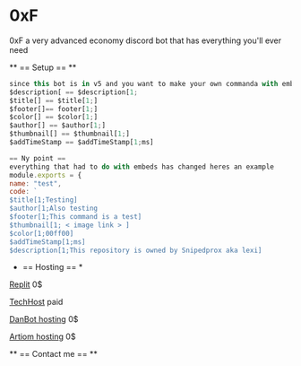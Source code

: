 # 0xF
0xF a very advanced economy discord bot that has everything you'll ever need

** == Setup == **
```js
since this bot is in v5 and you want to make your own commanda with embeds here are the changes 
$description[ == $description[1;
$title[] == $title[1;]
$footer[]== footer[1;]
$color[] == $color[1;]
$author[] == $author[1;]
$thumbnail[] == $thumbnail[1;]
$addTimeStamp == $addTimeStamp[1;ms]

== Ny point ==
everything that had to do with embeds has changed heres an example
module.exports = {
name: "test",
code: `
$title[1;Testing]
$author[1;Also testing
$footer[1;This command is a test]
$thumbnail[1; < image link > ]
$color[1;00ff00]
$addTimeStamp[1;ms]
$description[1;This repository is owned by Snipedprox aka lexi]
```

* == Hosting == *

[Replit](https;//replit.com) 0$


[TechHost](https://dash.techost.live/servers) paid


[DanBot hosting](https://panel.danbot.host/) 0$


[Artiom hosting](https://panel.artiomshosting.xyz/) 0$


** == Contact me == **

